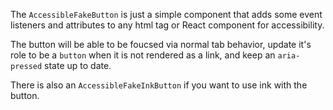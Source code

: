 The `AccessibleFakeButton` is just a simple component that adds some event listeners and
attributes to any html tag or React component for accessibility.

The button will be able to be foucsed via normal tab behavior, update it's role to be a `button`
when it is not rendered as a link, and keep an `aria-pressed` state up to date.

There is also an `AccessibleFakeInkButton` if you want to use ink with the button.
